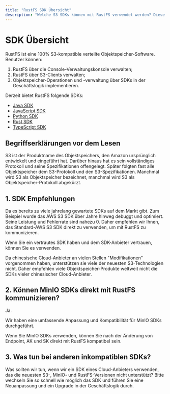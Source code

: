 ```yaml
---
title: "RustFS SDK Übersicht"
description: "Welche S3 SDKs können mit RustFS verwendet werden? Diese Frage wird in diesem Artikel detailliert erklärt."
---
```


# SDK Übersicht

RustFS ist eine 100% S3-kompatible verteilte Objektspeicher-Software. Benutzer können:

1. RustFS über die Console-Verwaltungskonsole verwalten;
2. RustFS über S3-Clients verwalten;
3. Objektspeicher-Operationen und -verwaltung über SDKs in der Geschäftslogik implementieren.

Derzeit bietet RustFS folgende SDKs:

- [Java SDK](./java.md)
- [JavaScript SDK](./javascript.md)
- [Python SDK](./python.md)
- [Rust SDK](./rust.md)
- [TypeScript SDK](./typescript.md)

## Begriffserklärungen vor dem Lesen

S3 ist der Produktname des Objektspeichers, den Amazon ursprünglich entwickelt und eingeführt hat. Darüber hinaus hat es sein vollständiges Protokoll und seine Spezifikationen offengelegt. Später folgten fast alle Objektspeicher dem S3-Protokoll und den S3-Spezifikationen. Manchmal wird S3 als Objektspeicher bezeichnet, manchmal wird S3 als Objektspeicher-Protokoll abgekürzt.

## 1. SDK Empfehlungen

Da es bereits zu viele jahrelang gewartete SDKs auf dem Markt gibt. Zum Beispiel wurde das AWS S3 SDK über Jahre hinweg debuggt und optimiert. Seine Leistung und Fehlerrate sind nahezu 0. Daher empfehlen wir Ihnen, das Standard-AWS S3 SDK direkt zu verwenden, um mit RustFS zu kommunizieren.

Wenn Sie ein vertrautes SDK haben und dem SDK-Anbieter vertrauen, können Sie es verwenden.

Da chinesische Cloud-Anbieter an vielen Stellen "Modifikationen" vorgenommen haben, unterstützen sie viele der neuesten S3-Technologien nicht. Daher empfehlen viele Objektspeicher-Produkte weltweit nicht die SDKs vieler chinesischer Cloud-Anbieter.

## 2. Können MinIO SDKs direkt mit RustFS kommunizieren?

Ja.

Wir haben eine umfassende Anpassung und Kompatibilität für MinIO SDKs durchgeführt.

Wenn Sie MinIO SDKs verwenden, können Sie nach der Änderung von Endpoint, AK und SK direkt mit RustFS kompatibel sein.

## 3. Was tun bei anderen inkompatiblen SDKs?

Was sollten wir tun, wenn wir ein SDK eines Cloud-Anbieters verwenden, das die neuesten S3-, MinIO- und RustFS-Versionen nicht unterstützt?
Bitte wechseln Sie so schnell wie möglich das SDK und führen Sie eine Neuanpassung und ein Upgrade in der Geschäftslogik durch.
